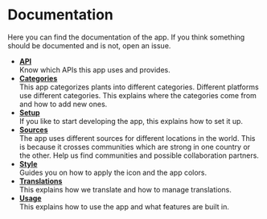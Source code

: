 Documentation
=============

Here you can find the documentation of the app.
If you think something should be documented and is not, open an issue.

- **[API]**  
    Know which APIs this app uses and provides.
- **[Categories]**  
    This app categorizes plants into different categories.
    Different platforms use different categories.
    This explains where the categories come from and how to add new ones.
- **[Setup]**  
    If you like to start developing the app, this explains how to set it up.
- **[Sources]**  
    The app uses different sources for different locations in the world.
    This is because it crosses communities which are strong in one country or the other.
    Help us find communities and possible collaboration partners.
- **[Style]**  
    Guides you on how to apply the icon and the app colors.
- **[Translations]**  
    This explains how we translate and how to manage translations.
- **[Usage]**  
    This explains how to use the app and what features are built in.

[API]: api.md#readme
[Categories]: categories.md#readme
[Setup]: setup.md#readme
[Sources]: sources.md#readme
[Usage]: usage.md#readme
[Translations]: translations.md#readme
[Style]: style.md#readme
